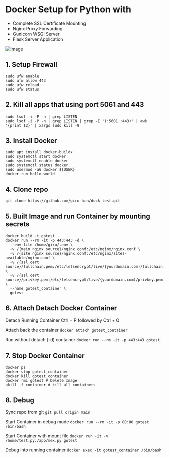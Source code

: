 # Docker Setup for Python with
- Complete SSL Certificate Mounting
- Nginx Proxy Forwarding
- Gunicorn WSGI Server
- Flask Server Application
  
![image](https://github.com/giru-han/dock-test/assets/109772802/166fb45c-f9c1-428b-aeb2-87aa98a9adda)


## 1. Setup Firewall
   ```
   sudo ufw enable
   sudo ufw allow 443
   sudo ufw reload
   sudo ufw status
   ```


## 2. Kill all apps that using port 5061 and 443
   ```
   sudo lsof -i -P -n | grep LISTEN
   sudo lsof -i -P -n | grep LISTEN | grep -E '(:5601|:443)' | awk '{print $2}' | xargs sudo kill -9
   ```


## 3. Install Docker
   ```
   sudo apt install docker-buildx
   sudo systemctl start docker
   sudo systemctl enable docker
   sudo systemctl status docker
   sudo usermod -aG docker ${USER}
   docker run hello-world
   ```


## 4. Clone repo
   ```
   git clone https://github.com/giru-han/dock-test.git
   ```


## 5. Built Image and run Container by mounting secrets
   ```
   docker build -t gotest .
   docker run --rm -it -p 443:443 -d \
     --env-file /home/giru/.env \
     -v /{main nginx source}/nginx.conf:/etc/nginx/nginx.conf \
     -v /{site nginx source}/nginx.conf:/etc/nginx/sites-available/nginx.conf \
     -v /{ssl cert source}/fullchain.pem:/etc/letsencrypt/live/{yourdomain.com)/fullchain.pem \
     -v /{ssl cert source}/privkey.pem:/etc/letsencrypt/live/{yourdomain.com)/privkey.pem \
     --name gotest_container \
     gotest
   ```

## 6. Attach Detach Docker Container
   Detach Running Container
      Ctrl + P followed by Ctrl + Q
      
   Attach back the container
      `docker attach gotest_container`
      
   Run without detach (-d) container
      `docker run --rm -it -p 443:443 gotest.`


## 7. Stop Docker Container
   ```
   docker ps
   docker stop gotest_container
   docker kill gotest_container
   docker rmi gotest # Delete Image
   pkill -f container # kill all containers
   ```


## 8. Debug   
   Sync repo from git
      `git pull origin main`
   
   Start Container in debug mode
      `docker run --rm -it -p 80:80 gotest /bin/bash`
   
   Start Container with mount file
      `docker run -it -v /home/test.py:/app/mex.py gotest`
   
   Debug into running container
      `docker exec -it gotest_container /bin/bash`
   
   
